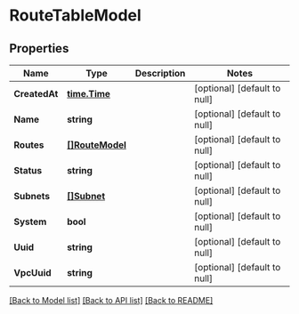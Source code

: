 # RouteTableModel

## Properties
Name | Type | Description | Notes
------------ | ------------- | ------------- | -------------
**CreatedAt** | [**time.Time**](time.Time.md) |  | [optional] [default to null]
**Name** | **string** |  | [optional] [default to null]
**Routes** | [**[]RouteModel**](RouteModel.md) |  | [optional] [default to null]
**Status** | **string** |  | [optional] [default to null]
**Subnets** | [**[]Subnet**](Subnet.md) |  | [optional] [default to null]
**System** | **bool** |  | [optional] [default to null]
**Uuid** | **string** |  | [optional] [default to null]
**VpcUuid** | **string** |  | [optional] [default to null]

[[Back to Model list]](../README.md#documentation-for-models) [[Back to API list]](../README.md#documentation-for-api-endpoints) [[Back to README]](../README.md)


